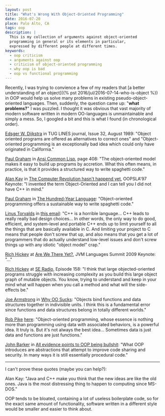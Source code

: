 ```yaml
---
layout: post
title: "What's Wrong With Object-Oriented Programming"
date: 2016-07-20
place: Palo Alto, CA
tags: oop
description: |
  This is my collection of arguments against object-oriented
  programming in general or its elements in particular,
  expressed by different people at different times.
keywords:
  - oop criticism
  - arguments against oop
  - criticism of object-oriented programming
  - why oop is bad
  - oop vs functional programming
---
```


Recently, I was trying to convience a few of my readers that
[a better understanding of an object]({% pst 2016/jul/2016-07-14-who-is-object %})
in OOP would help us solve many problems in existing pseudo-object-oriented languages.
Then, suddenly, the question came up: "**what problems?**"
I was puzzled. I thought it was obvious that vast majority of modern software
written in modern OO-languages is unmaintainable and simply a mess.
So, I googled a bit and this is what I found (in chronological order).

<!--more-->

<!-- 1989 -->
[Edsger W. Dijkstra](https://en.wikipedia.org/wiki/Edsger_W._Dijkstra)
in TUG LINES journal, Issue 32, August 1989:
"Object oriented programs are offered as alternatives to correct ones"
and
"Object-oriented programming is an exceptionally bad idea
which could only have originated in California."

<!-- 1995 -->
[Paul Graham](https://en.wikipedia.org/wiki/Paul_Graham_%28computer_programmer%29)
in [Ansi Common Lisp](http://amzn.to/29JwmOz), page 408:
"The object-oriented model makes it easy to build up programs
by accretion. What this often means, in practice, is that it
provides a structured way to write spaghetti code."

<!-- 1997 -->
[Alan Kay](https://en.wikipedia.org/wiki/Alan_Kay)
in [The Computer Revolution hasn't happend yet](https://www.youtube.com/watch?v=oKg1hTOQXoY), OOPSLA'97 Keynote:
"I invented the term Object-Oriented and I can tell you
I did not have C++ in mind."

<!-- 2003 -->
[Paul Graham](https://en.wikipedia.org/wiki/Paul_Graham_%28computer_programmer%29)
in [The Hundred-Year Language](http://www.paulgraham.com/hundred.html):
"Object-oriented programming offers a sustainable way to write spaghetti code."

[Linus Torvalds](https://en.wikipedia.org/wiki/Linus_Torvalds)
in [this email](http://article.gmane.org/gmane.comp.version-control.git/57918/):
"C++ is a horrible language...
C++ leads to really really bad design choices...
In other words, the only way to do good, efficient, and system-level and
portable C++ ends up to limit yourself to all the things that are
basically available in C. And limiting your project to C means that people
don't screw that up, and also means that you get a lot of programmers that
do actually understand low-level issues and don't screw things up with any
idiotic "object model" crap."

<!-- 2009 -->
[Rich Hickey](https://github.com/richhickey)
at [Are We There Yet?](https://www.infoq.com/presentations/Are-We-There-Yet-Rich-Hickey), JVM Languages Summit 2009 Keynote:
"..."

<!-- 2010 -->
[Rich Hickey](https://github.com/richhickey)
at [SE Radio](http://www.se-radio.net/2010/03/episode-158-rich-hickey-on-clojure/), Episode 158:
"I think that large objected-oriented programs struggle
with increasing complexity as you build this large object graph of
mutable objects. You know, trying to understand and keep in your mind
what will happen when you call a method and what will the side-effects be."

<!-- 2011 -->
[Joe Armstrong](http://joearms.github.io/)
in [Why OO Sucks](http://harmful.cat-v.org/software/OO_programming/why_oo_sucks):
"Objects bind functions and data structures together in
indivisible units. I think this is a fundamental error since functions and
data structures belong in totally different worlds."

<!-- 2012 -->
[Rob Pike](https://en.wikipedia.org/wiki/Rob_Pike)
[here](https://plus.google.com/+RobPikeTheHuman/posts/hoJdanihKwb):
"Object-oriented programming, whose essence is nothing more than
programming using data with associated behaviors, is a powerful idea.
It truly is. But it's not always the best idea...
Sometimes data is just data and functions are just functions.﻿"

<!-- 2013 -->
[John Barker](https://www.linkedin.com/in/johnebgood)
in [All evidence points to OOP being bullshit](https://blog.pivotal.io/labs/labs/all-evidence-points-to-oop-being-bullshit):
"What OOP introduces are abstractions that attempt to improve code
sharing and security. In many ways it is still essentially procedural code."

<hr/>

I can't prove these quotes (maybe you can help?):

Alan Kay:
"Java and C++ make you think that the new ideas are like the old ones.
Java is the most distressing thing to happen to computing since MS-DOS."


 OOP tends to be bloated, containing a lot of useless boilerplate code, so for the exact same amount of functionality, software written in a different style would be smaller and easier to think about.
